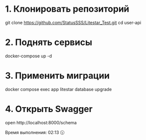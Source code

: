# 1. Клонировать репозиторий
git clone https://github.com/StatusSSS/Litestar_Test.git
cd user-api

# 2. Поднять сервисы
docker-compose up -d

# 3. Применить миграции
docker compose exec app litestar database upgrade

# 4. Открыть Swagger
open http://localhost:8000/schema

Время выполнения: 02:13 🕦
